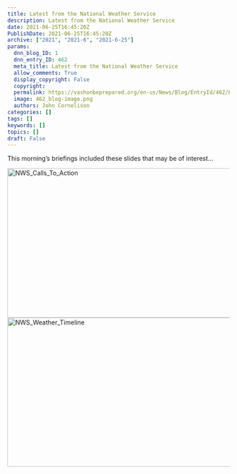 ```yaml
---
title: Latest from the National Weather Service
description: Latest from the National Weather Service
date: 2021-06-25T16:45:20Z
PublishDate: 2021-06-25T16:45:20Z
archive: ["2021", "2021-6", "2021-6-25"]
params:
  dnn_blog_ID: 1
  dnn_entry_ID: 462
  meta_title: Latest from the National Weather Service
  allow_comments: True
  display_copyright: False
  copyright:
  permalink: https://vashonbeprepared.org/en-us/News/Blog/EntryId/462/Latest-from-the-National-Weather-Service
  image: 462_blog-image.png
  authors: John Cornelison
categories: []
tags: []
keywords: []
topics: []
draft: False
---
```


<p>This morning’s briefings included these slides that may be of interest…</p><p><a href="/Portals/1/Graphics/WebSite/NWS_Calls_To_Action.png" target="_blank"><img width="603" height="339" title="NWS_Calls_To_Action" align="right" style="border: 0px currentcolor; border-image: none; float: right; display: inline; background-image: none;" alt="NWS_Calls_To_Action" src="/Portals/1/Graphics/WebSite/NWS_Calls_To_Action.png" border="0"></a><a href="/Portals/1/Graphics/WebSite/NWS_Weather_Timeline.png" target="_blank"><img width="603" height="338" title="NWS_Weather_Timeline" align="right" style="border: 0px currentcolor; border-image: none; float: right; display: inline; background-image: none;" alt="NWS_Weather_Timeline" src="/Portals/1/Graphics/WebSite/NWS_Weather_Timeline.png" border="0"></a></p>
